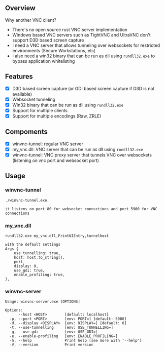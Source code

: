 ## Overview

Why another VNC client?
- There's no open source rust VNC server implementation
- Windows based VNC servers such as TightVNC and UltraVNC don't support D3D based screen capture
- I need a VNC server that allows tunneling over websockets for restricted environments (Secure Workstations, etc)
- I also need a win32 binary that can be run as dll using `rundll32.exe` to bypass application whitelisting

## Features
- [x] D3D based screen capture (or GDI based screen capture if D3D is not available)
- [x] Websocket tunneling
- [x] Win32 binary that can be run as dll using `rundll32.exe`
- [x] Support for multiple clients
- [x] Support for multiple encodings (Raw, ZRLE)

## Compoments
- [x] winvnc-tunnel: regular VNC server
- [x] my_vnc.dll: VNC server that can be run as dll using `rundll32.exe`
- [x] winvnc-tunnel: VNC proxy server that tunnels VNC over websockets (listening on vnc port and websocket port)

## Usage
### winvnc-tunnel
```
./winvnc-tunnel.exe 

it listens on port 80 for websocket connections and port 5900 for VNC connections
```

### my_vnc.dll
```
rundll32.exe my_vnc.dll,PrintUIEntry,tunnelhost

with the default settings
Args {
    use_tunnelling: true,
    host: host.to_string(),
    port,
    display: 0,
    use_gdi: true,
    enable_profiling: true,
},
```

### winvnc-server
```
Usage: winvnc-server.exe [OPTIONS]

Options:
      --host <HOST>        [default: localhost]
  -p, --port <PORT>        [env: PORT=] [default: 5900]
  -d, --display <DISPLAY>  [env: DISPLAY=] [default: 0]
  -t, --use-tunnelling     [env: USE_TUNNELLING=]
  -g, --use-gdi            [env: USE_GDI=]
  -e, --enable-profiling   [env: ENABLE_PROFILING=]
  -h, --help               Print help (see more with '--help')
  -V, --version            Print version

```